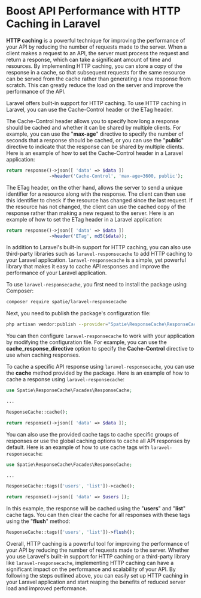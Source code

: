 # Boost API Performance with HTTP Caching in Laravel

**HTTP caching** is a powerful technique for improving the performance of your API by reducing the number of requests made to the server. When a client makes a request to an API, the server must process the request and return a response, which can take a significant amount of time and resources. By implementing HTTP caching, you can store a copy of the response in a cache, so that subsequent requests for the same resource can be served from the cache rather than generating a new response from scratch. This can greatly reduce the load on the server and improve the performance of the API.

Laravel offers built-in support for HTTP caching. To use HTTP caching in Laravel, you can use the Cache-Control header or the ETag header.

The Cache-Control header allows you to specify how long a response should be cached and whether it can be shared by multiple clients. For example, you can use the "**max-age**" directive to specify the number of seconds that a response should be cached, or you can use the "**public**" directive to indicate that the response can be shared by multiple clients. Here is an example of how to set the Cache-Control header in a Laravel application:

```php
return response()->json([ 'data' => $data ])
                ->header('Cache-Control', 'max-age=3600, public');
```

The ETag header, on the other hand, allows the server to send a unique identifier for a resource along with the response. The client can then use this identifier to check if the resource has changed since the last request. If the resource has not changed, the client can use the cached copy of the response rather than making a new request to the server. Here is an example of how to set the ETag header in a Laravel application:

```php
return response()->json([ 'data' => $data ])
                ->header('ETag', md5($data));
```

In addition to Laravel's built-in support for HTTP caching, you can also use third-party libraries such as `laravel-responsecache` to add HTTP caching to your Laravel application. `laravel-responsecache` is a simple, yet powerful library that makes it easy to cache API responses and improve the performance of your Laravel application.

To use `laravel-responsecache`, you first need to install the package using Composer:

```bash
composer require spatie/laravel-responsecache
```

Next, you need to publish the package's configuration file:

```bash
php artisan vendor:publish --provider="Spatie\ResponseCache\ResponseCacheServiceProvider" --tag="config"
```

You can then configure `laravel-responsecache` to work with your application by modifying the configuration file. For example, you can use the **cache\_response\_directive** option to specify the **Cache-Control** directive to use when caching responses.

To cache a specific API response using `laravel-responsecache`, you can use the **cache** method provided by the package. Here is an example of how to cache a response using `laravel-responsecache`:

```php
use Spatie\ResponseCache\Facades\ResponseCache;

...

ResponseCache::cache();

return response()->json([ 'data' => $data ]);
```

You can also use the provided cache tags to cache specific groups of responses or use the global caching options to cache all API responses by default. Here is an example of how to use cache tags with `laravel-responsecache`:

```php
use Spatie\ResponseCache\Facades\ResponseCache;

...

ResponseCache::tags(['users', 'list'])->cache();

return response()->json([ 'data' => $users ]);
```

In this example, the response will be cached using the "**users**" and "**list**" cache tags. You can then clear the cache for all responses with these tags using the "**flush**" method:

```php
ResponseCache::tags(['users', 'list'])->flush();
```

Overall, HTTP caching is a powerful tool for improving the performance of your API by reducing the number of requests made to the server. Whether you use Laravel's built-in support for HTTP caching or a third-party library like `laravel-responsecache`, implementing HTTP caching can have a significant impact on the performance and scalability of your API. By following the steps outlined above, you can easily set up HTTP caching in your Laravel application and start reaping the benefits of reduced server load and improved performance.
